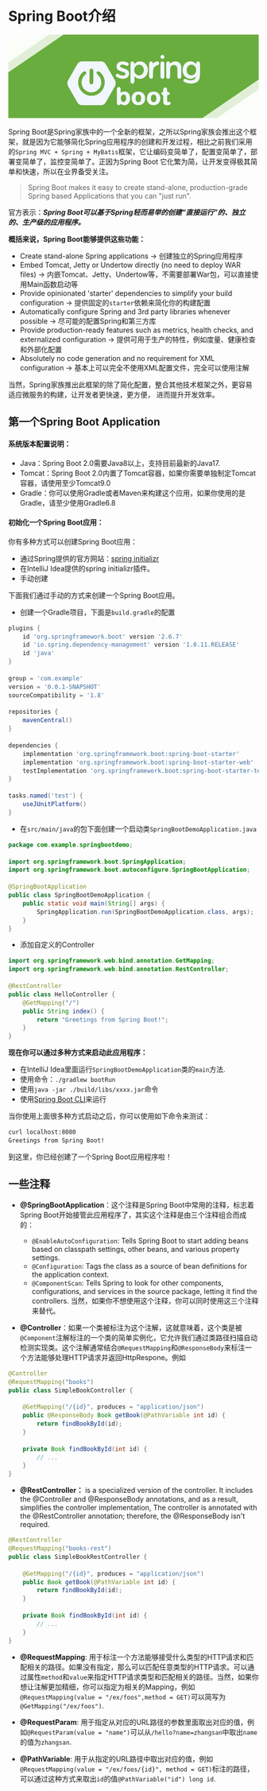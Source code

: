 # Spring Boot介绍

![spring-boot](../../images/spring-boot/spring-boot.jpeg)

Spring Boot是Spring家族中的一个全新的框架，之所以Spring家族会推出这个框架，就是因为它能够简化Spring应用程序的创建和开发过程，相比之前我们采用的`Spring MVC + Spring + MyBatis`框架，它让编码变简单了，配置变简单了，部署变简单了，监控变简单了。正因为Spring Boot 它化繁为简，让开发变得极其简单和快速，所以在业界备受关注。

> Spring Boot makes it easy to create stand-alone, production-grade Spring based Applications that you can "just run".

官方表示：***Spring Boot可以基于Spring轻而易举的创建“直接运行”的、独立的、生产级的应用程序。***

**概括来说，Spring Boot能够提供这些功能：**

* Create stand-alone Spring applications -> 创建独立的Spring应用程序
* Embed Tomcat, Jetty or Undertow directly (no need to deploy WAR files) -> 内嵌Tomcat、Jetty、Undertow等，不需要部署War包，可以直接使用Main函数启动等
* Provide opinionated 'starter' dependencies to simplify your build configuration -> 提供固定的`starter`依赖来简化你的构建配置
* Automatically configure Spring and 3rd party libraries whenever possible -> 尽可能的配置Spring和第三方库
* Provide production-ready features such as metrics, health checks, and externalized configuration -> 提供可用于生产的特性，例如度量、健康检查和外部化配置
* Absolutely no code generation and no requirement for XML configuration -> 基本上可以完全不使用XML配置文件，完全可以使用注解

当然，Spring家族推出此框架的除了简化配置，整合其他技术框架之外，更容易适应微服务的构建，让开发者更快速，更方便， 进而提升开发效率。

## 第一个Spring Boot Application

#### 系统版本配置说明：
* Java：Spring Boot 2.0需要Java8以上，支持目前最新的Java17.
* Tomcat：Spring Boot 2.0内置了Tomcat容器，如果你需要单独制定Tomcat容器，请使用至少Tomcat9.0
* Gradle：你可以使用Gradle或者Maven来构建这个应用，如果你使用的是Gradle，请至少使用Gradle6.8

#### 初始化一个Spring Boot应用：
你有多种方式可以创建Spring Boot应用：
* 通过Spring提供的官方网站：[spring initializr](https://start.spring.io/)
* 在IntelliJ Idea提供的spring initializr插件。
* 手动创建

下面我们通过手动的方式来创建一个Spring Boot应用。

* 创建一个Gradle项目，下面是`build.gradle`的配置
```gradle
plugins {
    id 'org.springframework.boot' version '2.6.7'
    id 'io.spring.dependency-management' version '1.0.11.RELEASE'
    id 'java'
}

group = 'com.example'
version = '0.0.1-SNAPSHOT'
sourceCompatibility = '1.8'

repositories {
    mavenCentral()
}

dependencies {
    implementation 'org.springframework.boot:spring-boot-starter'
    implementation 'org.springframework.boot:spring-boot-starter-web'
    testImplementation 'org.springframework.boot:spring-boot-starter-test'
}

tasks.named('test') {
    useJUnitPlatform()
}
```

* 在`src/main/java`的包下面创建一个启动类`SpringBootDemoApplication.java`
```java
package com.example.springbootdemo;

import org.springframework.boot.SpringApplication;
import org.springframework.boot.autoconfigure.SpringBootApplication;

@SpringBootApplication
public class SpringBootDemoApplication {
    public static void main(String[] args) {
        SpringApplication.run(SpringBootDemoApplication.class, args);
    }
}
```

* 添加自定义的Controller

```java
import org.springframework.web.bind.annotation.GetMapping;
import org.springframework.web.bind.annotation.RestController;

@RestController
public class HelloController {
	@GetMapping("/")
	public String index() {
		return "Greetings from Spring Boot!";
	}
}
```

**现在你可以通过多种方式来启动此应用程序：**
* 在IntelliJ Idea里面运行`SpringBootDemoApplication`类的`main`方法.
* 使用命令：`./gradlew bootRun`
* 使用`java -jar ./build/libs/xxxx.jar`命令
* 使用[Spring Boot CLI](https://docs.spring.io/spring-boot/docs/current/reference/html/getting-started.html#getting-started.installing.cli)来运行

当你使用上面很多种方式启动之后，你可以使用如下命令来测试：
```bash
curl localhost:8080
Greetings from Spring Boot!
```
到这里，你已经创建了一个Spring Boot应用程序啦！

## 一些注释

* **@SpringBootApplication**：这个注释是Spring Boot中常用的注释，标志着Spring Boot开始接管此应用程序了，其实这个注释是由三个注释组合而成的：
  * `@EnableAutoConfiguration`: Tells Spring Boot to start adding beans based on classpath settings, other beans, and various property settings.
  * `@Configuration`: Tags the class as a source of bean definitions for the application context.
  * `@ComponentScan`: Tells Spring to look for other components, configurations, and services in the source package, letting it find the controllers.
当然，如果你不想使用这个注释，你可以同时使用这三个注释来替代。

* **@Controller**：如果一个类被标注为这个注解，这就意味着，这个类是被`@Component`注解标注的一个类的简单实例化，它允许我们通过类路径扫描自动检测实现类。这个注解通常结合`@RequestMapping`和`@ResponseBody`来标注一个方法能够处理HTTP请求并返回HttpRespone。例如

```java
@Controller
@RequestMapping("books")
public class SimpleBookController {

    @GetMapping("/{id}", produces = "application/json")
    public @ResponseBody Book getBook(@PathVariable int id) {
        return findBookById(id);
    }

    private Book findBookById(int id) {
        // ...
    }
}
```

* **@RestController：**  is a specialized version of the controller. It includes the @Controller and @ResponseBody annotations, and as a result, simplifies the controller implementation, The controller is annotated with the @RestController annotation; therefore, the @ResponseBody isn't required.

```java
@RestController
@RequestMapping("books-rest")
public class SimpleBookRestController {
    
    @GetMapping("/{id}", produces = "application/json")
    public Book getBook(@PathVariable int id) {
        return findBookById(id);
    }

    private Book findBookById(int id) {
        // ...
    }
}
```

* **@RequestMapping**: 用于标注一个方法能够接受什么类型的HTTP请求和匹配相关的路径。如果没有指定，那么可以匹配任意类型的HTTP请求。可以通过属性`method`和`value`来指定HTTP请求类型和匹配相关的路径。当然，如果你想让注解更加精细，你可以指定为相关的Mapping，例如`@RequestMapping(value = "/ex/foos",method = GET)`可以简写为`@GetMapping("/ex/foos")`.

* **@RequestParam**: 用于指定从对应的URL路径的参数里面取出对应的值，例如`@RequestParam(value = "name")`可以从`/hello?name=zhangsan`中取出`name`的值为`zhangsan`.

* **@PathVariable**: 用于从指定的URL路径中取出对应的值，例如`@RequestMapping(value = "/ex/foos/{id}", method = GET)`标注的路径，可以通过这种方式来取出`id`的值`@PathVariable("id") long id`.
